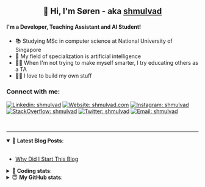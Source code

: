 <h2 align="center">
	👋 Hi, I'm Søren - aka <a href="https://shmulvad.com">shmulvad</a>
</h2>

#### I'm a Developer, Teaching Assistant and AI Student!
- 📚 Studying MSc in computer science at National University of Singapore
- 🧠 My field of specialization is artificial intelligence
- 👨‍🏫 When I'm not trying to make myself smarter, I try educating others as a TA
- 👨‍💻 I love to build my own stuff

### Connect with me:

[![Linkedin: shmulvad](https://img.shields.io/badge/shmulvad-blue?style=flat&logo=Linkedin&logoColor=white)][linkedin]
[![Website: shmulvad.com](https://img.shields.io/badge/shmulvad.com-47CCCC?&style=flat&logo=Google-Chrome&logoColor=white)][website]
[![Instagram: shmulvad](https://img.shields.io/badge/-@shmulvad-purple?style=flat&logo=Instagram&logoColor=white)][instagram]
[![StackOverflow: shmulvad](https://img.shields.io/badge/shmulvad-FE7A16?style=flat&logo=stack-overflow&logoColor=white)][stackOverflow]
[![Twitter: shmulvad](https://img.shields.io/badge/@shmulvad-1ca0f1?style=flat&logo=twitter&logoColor=white)][twitter]
[![Email: shmulvad](https://img.shields.io/badge/shmulvad-D14836?style=flat&logo=gmail&logoColor=white)][mail]

<br />

---

<details open>
 <summary>📕 <b>Latest Blog Posts</b>: </summary>

<br>

<!-- BLOG-POST-LIST:START -->
- [Why Did I Start This Blog](https://shmulvad.com/blog/why-did-start-this-blog)
<!-- BLOG-POST-LIST:END -->

</details>

<!-- --- -->

<details>
 <summary>🤖 <b>Coding stats</b>: </summary>

<br>

<!--START_SECTION:waka-->
**I'm a Night 🦉** 

```text
🌞 Morning    66 commits     ████░░░░░░░░░░░░░░░░░░░░░   16.79% 
🌆 Daytime    111 commits    ███████░░░░░░░░░░░░░░░░░░   28.24% 
🌃 Evening    100 commits    ██████░░░░░░░░░░░░░░░░░░░   25.45% 
🌙 Night      116 commits    ███████░░░░░░░░░░░░░░░░░░   29.52%

```


📊 **This Week I Spent My Time On** 

```text
💬 Programming Languages: 
HTML                     12 hrs 22 mins      ███████████░░░░░░░░░░░░░░   45.92% 
Python                   11 hrs 16 mins      ██████████░░░░░░░░░░░░░░░   41.81% 
Other                    1 hr 55 mins        █░░░░░░░░░░░░░░░░░░░░░░░░   7.16% 
Text                     27 mins             ░░░░░░░░░░░░░░░░░░░░░░░░░   1.72% 
SQL                      20 mins             ░░░░░░░░░░░░░░░░░░░░░░░░░   1.3%

🔥 Editors: 
VS Code                  23 hrs 53 mins      ██████████████████████░░░   88.57% 
Sublime Text             1 hr 37 mins        █░░░░░░░░░░░░░░░░░░░░░░░░   6.04% 
Zsh                      1 hr 27 mins        █░░░░░░░░░░░░░░░░░░░░░░░░   5.39%

🐱‍💻 Projects: 
src                      20 hrs 17 mins      ██████████████████░░░░░░░   75.23% 
dashboard                5 hrs 48 mins       █████░░░░░░░░░░░░░░░░░░░░   21.57% 
Unknown Project          51 mins             ░░░░░░░░░░░░░░░░░░░░░░░░░   3.18% 
Terminal                 0 secs              ░░░░░░░░░░░░░░░░░░░░░░░░░   0.03% 
uncertainty-modelling    0 secs              ░░░░░░░░░░░░░░░░░░░░░░░░░   0.0%

```


<!--END_SECTION:waka-->

</details>

<!-- --- -->

<details>
 <summary>😇 <b>My GitHub stats</b>: </summary>

<br>

<img align="left" alt="shmulvad's Github Stats" src="https://github-readme-stats.vercel.app/api?username=shmulvad&show_icons=true&hide_border=true" />

</details>



[website]: https://shmulvad.com
[twitter]: https://twitter.com/shmulvad
[linkedin]: https://linkedin.com/in/shmulvad
[instagram]: https://instagram.com/shmulvad
[stackOverflow]: https://stackoverflow.com/users/9248793/shmulvad
[mail]: mailto:shmulvad@gmail.com
[github]: https://github.com/shmulvad
